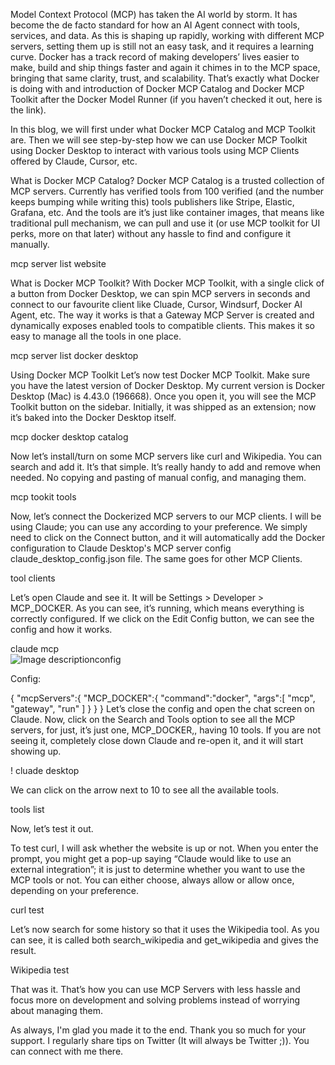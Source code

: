Model Context Protocol (MCP) has taken the AI world by storm. It has become the de facto standard for how an AI Agent connect with tools, services, and data. As this is shaping up rapidly, working with different MCP servers, setting them up is still not an easy task, and it requires a learning curve. Docker has a track record of making developers’ lives easier to make, build and ship things faster and again it chimes in to the MCP space, bringing that same clarity, trust, and scalability. That’s exactly what Docker is doing with and introduction of Docker MCP Catalog and Docker MCP Toolkit after the Docker Model Runner (if you haven’t checked it out, here is the link).

In this blog, we will first under what Docker MCP Catalog and MCP Toolkit are. Then we will see step-by-step how we can use Docker MCP Toolkit using Docker Desktop to interact with various tools using MCP Clients offered by Claude, Cursor, etc.

What is Docker MCP Catalog?
Docker MCP Catalog is a trusted collection of MCP servers. Currently has verified tools from 100 verified (and the number keeps bumping while writing this) tools publishers like Stripe, Elastic, Grafana, etc. And the tools are it’s just like container images, that means like traditional pull mechanism, we can pull and use it (or use MCP toolkit for UI perks, more on that later) without any hassle to find and configure it manually.

mcp server list website

What is Docker MCP Toolkit?
With Docker MCP Toolkit, with a single click of a button from Docker Desktop, we can spin MCP servers in seconds and connect to our favourite client like Cluade, Cursor, Windsurf, Docker AI Agent, etc. The way it works is that a Gateway MCP Server is created and dynamically exposes enabled tools to compatible clients. This makes it so easy to manage all the tools in one place.

mcp server list docker desktop

Using Docker MCP Toolkit
Let’s now test Docker MCP Toolkit. Make sure you have the latest version of Docker Desktop. My current version is Docker Desktop (Mac) is 4.43.0 (196668). Once you open it, you will see the MCP Toolkit button on the sidebar. Initially, it was shipped as an extension; now it’s baked into the Docker Desktop itself.

mcp docker desktop catalog

Now let’s install/turn on some MCP servers like curl and Wikipedia. You can search and add it. It’s that simple. It’s really handy to add and remove when needed. No copying and pasting of manual config, and managing them.

mcp tookit tools

Now, let’s connect the Dockerized MCP servers to our MCP clients. I will be using Claude; you can use any according to your preference. We simply need to click on the Connect button, and it will automatically add the Docker configuration to Claude Desktop's MCP server config claude_desktop_config.json file. The same goes for other MCP Clients.

tool clients

Let’s open Claude and see it. It will be Settings > Developer > MCP_DOCKER. As you can see, it’s running, which means everything is correctly configured. If we click on the Edit Config button, we can see the config and how it works.

claude mcp <br>
![Image description](https://dev-to-uploads.s3.amazonaws.com/uploads/articles/sefrakhw7nzvuybmeb77.png)config

Config:

{
   "mcpServers":{
      "MCP_DOCKER":{
         "command":"docker",
         "args":[
            "mcp",
            "gateway",
            "run"
         ]
      }
   }
}
Let’s close the config and open the chat screen on Claude. Now, click on the Search and Tools option to see all the MCP servers, for just, it’s just one, MCP_DOCKER,, having 10 tools. If you are not seeing it, completely close down Claude and re-open it, and it will start showing up.

!
cluade desktop

We can click on the arrow next to 10 to see all the available tools.

tools list

Now, let’s test it out.

To test curl, I will ask whether the website is up or not. When you enter the prompt, you might get a pop-up saying “Claude would like to use an external integration”; it is just to determine whether you want to use the MCP tools or not. You can either choose, always allow or allow once, depending on your preference.

curl test

Let’s now search for some history so that it uses the Wikipedia tool. As you can see, it is called both search_wikipedia and get_wikipedia and gives the result.

Wikipedia test

That was it. That’s how you can use MCP Servers with less hassle and focus more on development and solving problems instead of worrying about managing them.

As always, I'm glad you made it to the end. Thank you so much for your support. I regularly share tips on Twitter (It will always be Twitter ;)). You can connect with me there.
